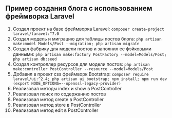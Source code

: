 ## Пример создания блога с использованием фреймворка Laravel

1.  Создал проект на базе фреймворка Laravel: `composer create-project laravel/laravel:^7.0`
2.  Создал модель и миграцию для таблицы постов блога: `php artisan make:model Models/Post --migration; php artisan migrate`
3.  Создал фабрику для модели постов и заполнил ее фэйковыми данными: `php artisan make:factory PostFactory --model=Models/Post; php artisan db:seed`
4.  Создал контроллер ресурсов для модели постов: `php artisan make:controller PostController --resource --model=Models/Post`
5.  Добавил в проект css фреймворк Bootstrap: `composer require laravel/ui:^2.4; php artisan ui bootstrap; npm install; npm run dev (export NODE_OPTIONS=--openssl-legacy-provider)`
6.  Реализовал методы index и show в PostController
7.  Реализовал поиск по содержанию постов
8.  Реализовал метод create в PostController
9.  Реализовал метод store в PostController
10. Реализовал метод edit в PostController

